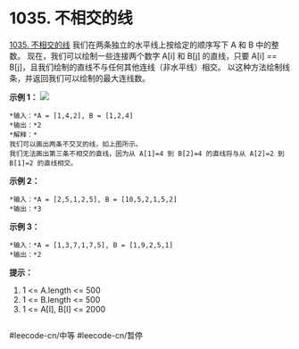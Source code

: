 # 1035. 不相交的线
  [1035. 不相交的线](https://leetcode-cn.com/problems/uncrossed-lines/) 
我们在两条独立的水平线上按给定的顺序写下 A 和 B 中的整数。
现在，我们可以绘制一些连接两个数字 A[i] 和 B[j] 的直线，只要 A[i] == B[j]，且我们绘制的直线不与任何其他连线（非水平线）相交。
以这种方法绘制线条，并返回我们可以绘制的最大连线数。
 
**示例 1：**
**![](1035.%20%E4%B8%8D%E7%9B%B8%E4%BA%A4%E7%9A%84%E7%BA%BF/142.png)**
```
*输入：*A = [1,4,2], B = [1,2,4]
*输出：*2
*解释：*
我们可以画出两条不交叉的线，如上图所示。
我们无法画出第三条不相交的直线，因为从 A[1]=4 到 B[2]=4 的直线将与从 A[2]=2 到 B[1]=2 的直线相交。
```
**示例 2：**
```
*输入：*A = [2,5,1,2,5], B = [10,5,2,1,5,2]
*输出：*3
```
**示例 3：**
```
*输入：*A = [1,3,7,1,7,5], B = [1,9,2,5,1]
*输出：*2
```
 
**提示：**
1. 1 <= A.length <= 500
2. 1 <= B.length <= 500
3. 1 <= A[I], B[I] <= 2000

```

```
#leecode-cn/中等 #leecode-cn/暂停 